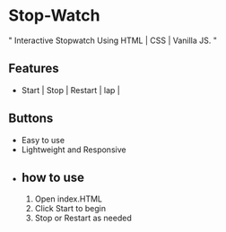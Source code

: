 # Stop-Watch
" Interactive Stopwatch Using HTML | CSS | Vanilla JS. "
## Features 
- Start | Stop | Restart | lap |
## Buttons
- Easy to use
- Lightweight and Responsive
- ## how to use
  1. Open index.HTML
  2. Click Start to begin
  3. Stop or Restart as needed
